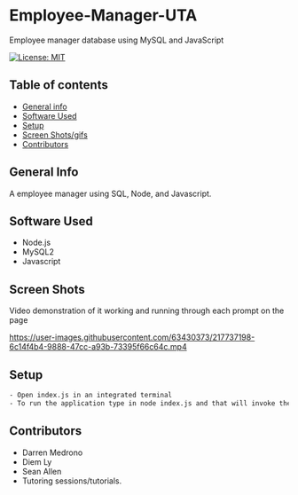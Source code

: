 # Employee-Manager-UTA
Employee manager database using MySQL and JavaScript 


[![License: MIT](https://img.shields.io/badge/License-MIT-yellow.svg)](https://opensource.org/licenses/MIT)


## Table of contents
* [General info](#general-info)
* [Software Used](#software-used)
* [Setup](#setup)
* [Screen Shots/gifs](#screen-shots)
* [Contributors](#contributors)


## General Info
A employee manager using SQL, Node, and Javascript. 
## Software Used 

- Node.js
- MySQL2
- Javascript

## Screen Shots

Video demonstration of it working and running through each prompt on the page

https://user-images.githubusercontent.com/63430373/217737198-6c14f4b4-9888-47cc-a93b-73395f66c64c.mp4



## Setup

```bash
- Open index.js in an integrated terminal
- To run the application type in node index.js and that will invoke the user prompts. 
```


## Contributors

- Darren Medrono
- Diem Ly
- Sean Allen
- Tutoring sessions/tutorials. 
